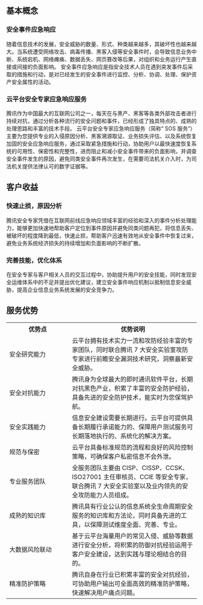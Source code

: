 ## 基本概念
### 安全事件应急响应
随着信息技术的发展，安全威胁的数量、形式、种类越来越多，其破坏性也越来越大。当系统遭受网络攻击、病毒传播、黑客入侵等安全事件时，会导致信息业务中断、系统宕机、网络瘫痪、数据丢失、网页篡改等后果，对组织和业务运行产生直接或间接的负面影响。
安全事件应急响应是指安全技术人员在遇到突发事件后采取的措施和行动，是对已经发生的安全事件进行监控、分析、协调、处理、保护资产安全属性的活动。
### 云平台安全专家应急响应服务
腾讯作为中国最大的互联网公司之一，每天在与黑产、黑客等各类外部攻击者进行持续对抗，通过分析各种流行的安全问题和事件，已经形成了独具特点的、成熟的处理思路和丰富的技术手段。
云平台安全专家应急响应服务（简称“ SOS 服务”）主要为您提供专业的入侵原因分析、黑客溯源取证、业务损失评估、以及系统恢复加固的安全应急响应服务，通过采取紧急措施和行动，协助用户以最快速度恢复系统的可用性、保密性和完整性，进而阻止和减小安全事件带来的负面影响，并调查安全事件发生的原因，避免同类安全事件再次发生，在需要司法机关介入时，为司法机关提供法律认可的数字证据等。

## 客户收益
### 快速止损，原因分析
腾讯安全专家凭借在互联网前线应急响应领域丰富的经验和深入的事件分析处理能力，能够更加快速地帮助客户定位到事件原因并避免同类问题再犯，将信息丢失、被破坏的程度降到最低，快速止损，帮助客户迅速有效地从安全事件中恢复过来，避免业务系统经济损失的持续增加和负面影响的不断扩散。
### 完善技能，优化体系
在安全专家与客户相关人员的交互过程中，协助提升用户的安全技能，同时发现安全运维体系中的不足并提出优化建议，建立安全事件响应机制以抵制信息安全威胁，提高企业信息业务系统发展的安全竞争力。

## 服务优势

<table>
<tr>
<th width=150>优势点</th>
  <th>优势说明</th>
 </tr>
<tr>
<td>安全研究能力</td>
<td>云平台拥有技术实力一流和攻防经验丰富的专家团队，同时联合腾讯 7 大安全实验室攻防专家进行前瞻安全漏洞技术研究，洞察最新安全威胁。</td>
</tr>
<tr>
<td>安全对抗能力</td>
<td>腾讯身为全球最大的即时通讯软件平台，长期对抗黑色产业，积累了丰富的安全防护经验，具备先进的安全防护技术，能实时为您保驾护航。 </td>
</tr>
<tr>
<td>安全实践能力</td>
<td>信息安全建设需要长期进行。云平台可提供具备长期履行承诺能力的、保障用户测试服务可长期落地执行的、系统化的解决方案。 </td>
</tr>
<tr>
<td>规范与保密</td>
<td>云平台具备标准规范的流程和良好的风险控制策略，可确保客户私密信息不会外泄。 </td>
</tr>
<tr>
<td>专业服务团队</td>
<td>全服务团队主要由 CISP、CISSP、CCSK、ISO27001 主任审核员、CCIE 等安全专家，联合腾讯 7 大安全实验室以及业内领先的安全攻防能力人员组成。 </td>
</tr>
<tr>
<td>成熟的知识库</td>
<td>腾讯具有行业公认的信息系统全生命周期安全服务的知识库和方法论，同时具备先进的工具，以保障测试维度全面、完善、专业。 </td>
</tr>
<tr>
<td>大数据风险联动</td>
<td>基于云平台海量用户的常见入侵、威胁等数据进行安全分析，将积累的防御对抗经验运用于客户安全建设，达到实践与理论相结合的目的。 </td>
</tr>
<tr>
<td>精准防护策略</td>
<td>腾讯自身在行业已积累丰富的安全对抗经验，可协助用户输出可全面高效的精准防护策略，快速解决用户痛点问题。 </td>
</tr>
 </table> 


